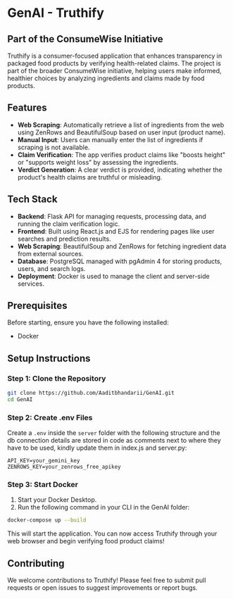 # GenAI - Truthify

## Part of the ConsumeWise Initiative

Truthify is a consumer-focused application that enhances transparency in packaged food products by verifying health-related claims. The project is part of the broader ConsumeWise initiative, helping users make informed, healthier choices by analyzing ingredients and claims made by food products.

## Features

- **Web Scraping**: Automatically retrieve a list of ingredients from the web using ZenRows and BeautifulSoup based on user input (product name).
- **Manual Input**: Users can manually enter the list of ingredients if scraping is not available.
- **Claim Verification**: The app verifies product claims like "boosts height" or "supports weight loss" by assessing the ingredients.
- **Verdict Generation**: A clear verdict is provided, indicating whether the product's health claims are truthful or misleading.

## Tech Stack

- **Backend**: Flask API for managing requests, processing data, and running the claim verification logic.
- **Frontend**: Built using React.js and EJS for rendering pages like user searches and prediction results.
- **Web Scraping**: BeautifulSoup and ZenRows for fetching ingredient data from external sources.
- **Database**: PostgreSQL managed with pgAdmin 4 for storing products, users, and search logs.
- **Deployment**: Docker is used to manage the client and server-side services.

## Prerequisites

Before starting, ensure you have the following installed:

- Docker

## Setup Instructions

### Step 1: Clone the Repository

```bash
git clone https://github.com/Aaditbhandarii/GenAI.git
cd GenAI
```

### Step 2: Create .env Files

Create a `.env` inside the `server` folder with the following structure and the db connection details are stored in code as comments next to where they have to be used, kindly update them in index.js and server.py:

```
API_KEY=your_gemini_key
ZENROWS_KEY=your_zenrows_free_apikey
```

### Step 3: Start Docker

1. Start your Docker Desktop.
2. Run the following command in your CLI in the GenAI folder:

```bash
docker-compose up --build
```

This will start the application. You can now access Truthify through your web browser and begin verifying food product claims!

## Contributing

We welcome contributions to Truthify! Please feel free to submit pull requests or open issues to suggest improvements or report bugs.

